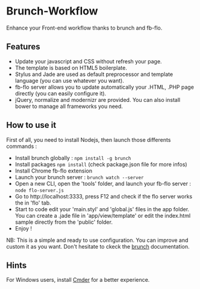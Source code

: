 # Brunch-Workflow
Enhance your Front-end workflow thanks to brunch and fb-flo. 

## Features
* Update your javascript and CSS without refresh your page.
* The template is based on HTML5 boilerplate.
* Stylus and Jade are used as default preprocessor and template language (you can use whatever you want).
* fb-flo server allows you to update automatically your .HTML, .PHP page directly (you can easily configure it).
* jQuery, normalize and modernizr are provided. You can also install bower to manage all frameworks you need.

## How to use it
First of all, you need to install Nodejs, then launch those differents commands :
  * Install brunch globally : `npm install -g brunch`
  * Install packages `npm install` (check package.json file for more infos)
  * Install Chrome fb-flo extension
  * Launch your brunch server : `brunch watch --server`
  * Open a new CLI, open the 'tools' folder, and launch your fb-flo server : `node flo-server.js`
  * Go to http://localhost:3333, press F12 and check if the flo server works the in 'flo' tab.
  * Start to code edit your 'main.styl' and 'global.js' files in the app folder. You can create a .jade file in 'app/view/template'
  or edit the index.html sample directly from the 'public' folder.
  * Enjoy !
  
NB: This is a simple and ready to use configuration. You can improve and custom it as you want.
Don't hesitate to ckeck the [brunch](https://github.com/brunch/brunch/tree/stable/docs) documentation.

## Hints
For Windows users, install [Cmder](http://bliker.github.io/cmder/) for a better experience.
